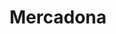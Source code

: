 ---
title: "Mercadona"
url: /castellon-de-la-plana-castello-de-la-plana/mercadona/
shop: supermercado
---